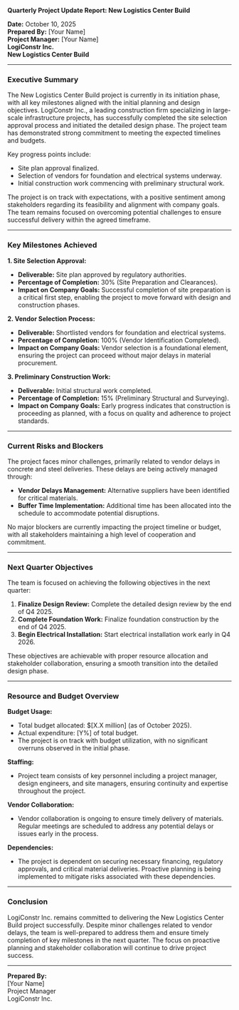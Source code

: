 

**Quarterly Project Update Report: New Logistics Center Build**

**Date:** October 10, 2025  
**Prepared By:** [Your Name]  
**Project Manager:** [Your Name]  
**LogiConstr Inc.**  
**New Logistics Center Build**  

---

### Executive Summary

The New Logistics Center Build project is currently in its initiation phase, with all key milestones aligned with the initial planning and design objectives. LogiConstr Inc., a leading construction firm specializing in large-scale infrastructure projects, has successfully completed the site selection approval process and initiated the detailed design phase. The project team has demonstrated strong commitment to meeting the expected timelines and budgets.

Key progress points include:
- Site plan approval finalized.
- Selection of vendors for foundation and electrical systems underway.
- Initial construction work commencing with preliminary structural work.

The project is on track with expectations, with a positive sentiment among stakeholders regarding its feasibility and alignment with company goals. The team remains focused on overcoming potential challenges to ensure successful delivery within the agreed timeframe.

---

### Key Milestones Achieved

**1. Site Selection Approval:**  
- **Deliverable:** Site plan approved by regulatory authorities.
- **Percentage of Completion:** 30% (Site Preparation and Clearances).
- **Impact on Company Goals:** Successful completion of site preparation is a critical first step, enabling the project to move forward with design and construction phases.

**2. Vendor Selection Process:**  
- **Deliverable:** Shortlisted vendors for foundation and electrical systems.
- **Percentage of Completion:** 100% (Vendor Identification Completed).
- **Impact on Company Goals:** Vendor selection is a foundational element, ensuring the project can proceed without major delays in material procurement.

**3. Preliminary Construction Work:**  
- **Deliverable:** Initial structural work completed.
- **Percentage of Completion:** 15% (Preliminary Structural and Surveying).
- **Impact on Company Goals:** Early progress indicates that construction is proceeding as planned, with a focus on quality and adherence to project standards.

---

### Current Risks and Blockers

The project faces minor challenges, primarily related to vendor delays in concrete and steel deliveries. These delays are being actively managed through:
- **Vendor Delays Management:** Alternative suppliers have been identified for critical materials.
- **Buffer Time Implementation:** Additional time has been allocated into the schedule to accommodate potential disruptions.

No major blockers are currently impacting the project timeline or budget, with all stakeholders maintaining a high level of cooperation and commitment.

---

### Next Quarter Objectives

The team is focused on achieving the following objectives in the next quarter:
1. **Finalize Design Review:** Complete the detailed design review by the end of Q4 2025.
2. **Complete Foundation Work:** Finalize foundation construction by the end of Q4 2025.
3. **Begin Electrical Installation:** Start electrical installation work early in Q4 2026.

These objectives are achievable with proper resource allocation and stakeholder collaboration, ensuring a smooth transition into the detailed design phase.

---

### Resource and Budget Overview

**Budget Usage:**  
- Total budget allocated: $[X.X million] (as of October 2025).
- Actual expenditure: [Y%] of total budget.
- The project is on track with budget utilization, with no significant overruns observed in the initial phase.

**Staffing:**  
- Project team consists of key personnel including a project manager, design engineers, and site managers, ensuring continuity and expertise throughout the project.

**Vendor Collaboration:**  
- Vendor collaboration is ongoing to ensure timely delivery of materials. Regular meetings are scheduled to address any potential delays or issues early in the process.

**Dependencies:**  
- The project is dependent on securing necessary financing, regulatory approvals, and critical material deliveries. Proactive planning is being implemented to mitigate risks associated with these dependencies.

---

### Conclusion

LogiConstr Inc. remains committed to delivering the New Logistics Center Build project successfully. Despite minor challenges related to vendor delays, the team is well-prepared to address them and ensure timely completion of key milestones in the next quarter. The focus on proactive planning and stakeholder collaboration will continue to drive project success.

---

**Prepared By:**  
[Your Name]  
Project Manager  
LogiConstr Inc.